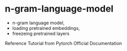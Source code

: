 # n-gram-language-model
* n-gram language model, 
* loading pretrained embeddings, 
* freezeing pretrained layers

Reference
Tutorial from Pytorch Official Documentation
